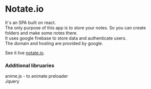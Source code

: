 # Notate.io

It`s an SPA built on react.  
The only purpose of this app is to store your notes. 
So you can create folders and make some notes there.  
It uses google firebase to store data and authenticate users.  
The domain and hosting are provided by google.  

See it live [notate.io](https://notate-io.web.app/).


### Additional libruaries

anime.js - to animate preloader  
Jquery  

